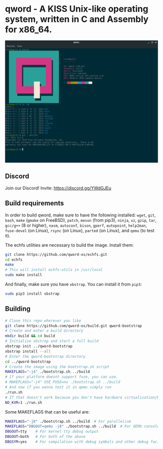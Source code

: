 # qword - A KISS Unix-like operating system, written in C and Assembly for x86_64.

![Reference screenshot](/screenshot.png?raw=true "Reference screenshot")

## Discord
Join our Discord! Invite: https://discord.gg/YWdGJEu

## Build requirements
In order to build qword, make sure to have the following installed:
 `wget`, `git`, `bash`, `make` (`gmake` on FreeBSD), `patch`,
 `meson` (from pip3), `ninja`, `xz`, `gzip`, `tar`,
 `gcc/g++` (8 or higher), `nasm`, `autoconf`, `bison`,
 `gperf`, `autopoint`, `help2man`,
 `fuse-devel` (on Linux), `rsync` (on Linux),
 `parted` (on Linux), and `qemu` (to test it).

The echfs utilities are necessary to build the image. Install them:
```bash
git clone https://github.com/qword-os/echfs.git
cd echfs
make
# This will install echfs-utils in /usr/local
sudo make install
```

And finally, make sure you have `xbstrap`. You can install it from `pip3`:
```bash
sudo pip3 install xbstrap
```

## Building
```bash
# Clone this repo wherever you like
git clone https://github.com/qword-os/build.git qword-bootstrap
# Create and enter a build directory
mkdir build && cd build
# Initialise xbstrap and start a full build
xbstrap init ../qword-bootstrap
xbstrap install --all
# Enter the qword-bootstrap directory
cd ../qword-bootstrap
# Create the image using the bootstrap.sh script
MAKEFLAGS="-j4" ./bootstrap.sh ../build
# If your platform doesnt support fuse, you can use.
# MAKEFLAGS="-j4" USE_FUSE=no ./bootstrap.sh ../build
# And now if you wanna test it in qemu simply run
./run.sh
# If that doesn't work because you don't have hardware virtualisation/KVM, run
NO_KVM=1 ./run.sh
```

Some MAKEFLAGS that can be useful are:
```bash
MAKEFLAGS="-j8" ./bootstrap.sh ../build  # For parallelism
MAKEFLAGS="DBGOUT=qemu -j8" ./bootstrap.sh ../build  # For QEMU console debug output
DBGOUT=tty    # For kernel tty debug output
DBGOUT=both   # For both of the above
DBGSYM=yes    # For compilation with debug symbols and other debug facilities (can be used in combination with the other options)
```
